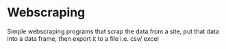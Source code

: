 # Webscraping
Simple webscraping programs that scrap the data from a site, put that data into a data frame, then export it to a file i.e. csv/ excel
